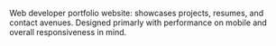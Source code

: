 Web developer portfolio website: showcases projects, resumes, and contact avenues. Designed primarly with performance on mobile and overall responsiveness in mind.
